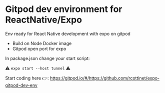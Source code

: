 # Gitpod dev environment for ReactNative/Expo

Env ready for React Native development with expo on gitpod


- Build on Node Docker image
- Gitpod open port for expo

In package.json change your start script:

 ⚠️ `expo start --host tunnel` ⚠️


Start coding here 👉: https://gitpod.io/#/https://github.com/rcottinet/expo-gitpod-dev-env
